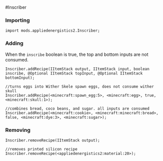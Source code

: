 #Inscriber

### Importing

```zenscript
import mods.appliedenergistics2.Inscriber;
```

### Adding
When the `inscribe` boolean is true, the top and bottom inputs are not consumed. 
```zenscript
Inscriber.addRecipe(IItemStack output, IItemStack input, boolean inscribe, @Optional IItemStack topInput, @Optional IItemStack bottomInput);

//turns eggs into Wither Skele spawn eggs, does not consume wither skull
Inscriber.addRecipe(<minecraft:spawn_egg:5>, <minecraft:egg>, true, <minecraft:skull:1>);

//combines bread, coco beans, and sugar. all inputs are consumed
Inscriber.addRecipe(<minecraft:cookie>, <minecraft:minecraft:bread>, false, <minecraft:dye:3>, <minecraft:sugar>);
```

### Removing

```zenscript
Inscriber.removeRecipe(IItemStack output);

//removes printed silicon recipe 
Inscriber.removeRecipe(<appliedenergistics2:material:20>); 
```